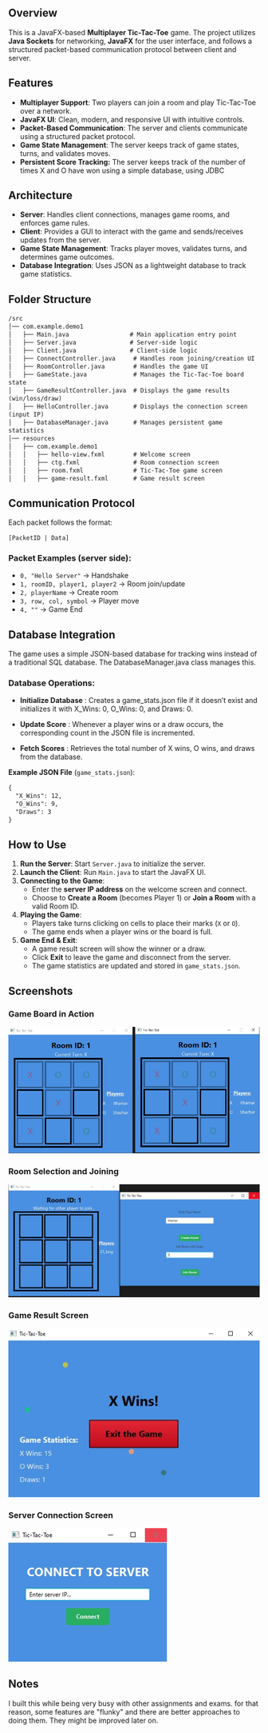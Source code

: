 
## Overview
This is a JavaFX-based **Multiplayer Tic-Tac-Toe** game. The project utilizes **Java Sockets** for networking, **JavaFX** for the user interface, and follows a structured packet-based communication protocol between client and server.

## Features
- **Multiplayer Support**: Two players can join a room and play Tic-Tac-Toe over a network.
- **JavaFX UI**: Clean, modern, and responsive UI with intuitive controls.
- **Packet-Based Communication**: The server and clients communicate using a structured packet protocol.
- **Game State Management**: The server keeps track of game states, turns, and validates moves.
- **Persistent Score Tracking:** The server keeps track of the number of times X and O have won using a simple database, using JDBC

## Architecture
- **Server**: Handles client connections, manages game rooms, and enforces game rules.
- **Client**: Provides a GUI to interact with the game and sends/receives updates from the server.
- **Game State Management**: Tracks player moves, validates turns, and determines game outcomes.
- **Database Integration**: Uses JSON as a lightweight database to track game statistics.

## Folder Structure
```
/src
│── com.example.demo1
│   ├── Main.java                 # Main application entry point
│   ├── Server.java               # Server-side logic
│   ├── Client.java               # Client-side logic
│   ├── ConnectController.java     # Handles room joining/creation UI
│   ├── RoomController.java        # Handles the game UI
│   ├── GameState.java             # Manages the Tic-Tac-Toe board state
│   ├── GameResultController.java  # Displays the game results (win/loss/draw)
│   ├── HelloController.java       # Displays the connection screen (input IP)
│   ├── DatabaseManager.java       # Manages persistent game statistics
│── resources
│   ├── com.example.demo1
│   │   ├── hello-view.fxml        # Welcome screen
│   │   ├── ctg.fxml               # Room connection screen
│   │   ├── room.fxml              # Tic-Tac-Toe game screen
│   │   ├── game-result.fxml       # Game result screen
```

## Communication Protocol
Each packet follows the format:
```
[PacketID | Data]
```
### Packet Examples (server side):
- `0, "Hello Server"` → Handshake
- `1, roomID, player1, player2` → Room join/update
- `2, playerName` → Create room
- `3, row, col, symbol` → Player move
- `4, ""` → Game End

## Database Integration
The game uses a simple JSON-based database for tracking wins instead of a traditional SQL database. The DatabaseManager.java class manages this.

### Database Operations:
- **Initialize Database** : Creates a game_stats.json file if it doesn’t exist and initializes it with X_Wins: 0, O_Wins: 0, and Draws: 0.

- **Update Score** : Whenever a player wins or a draw occurs, the corresponding count in the JSON file is incremented.

- **Fetch Scores** : Retrieves the total number of X wins, O wins, and draws from the database.

**Example JSON File** (`game_stats.json`):
```
{
  "X_Wins": 12,
  "O_Wins": 9,
  "Draws": 3
}
```


## How to Use
1. **Run the Server**: Start `Server.java` to initialize the server.
2. **Launch the Client**: Run `Main.java` to start the JavaFX UI.
3. **Connecting to the Game**:
   - Enter the **server IP address** on the welcome screen and connect.
   - Choose to **Create a Room** (becomes Player 1) or **Join a Room** with a valid Room ID.
4. **Playing the Game**:
   - Players take turns clicking on cells to place their marks (`X` or `O`).
   - The game ends when a player wins or the board is full.
5. **Game End & Exit**:
   - A game result screen will show the winner or a draw.
   - Click **Exit** to leave the game and disconnect from the server.
   - The game statistics are updated and stored in `game_stats.json`.

## Screenshots

### Game Board in Action  
![Game Board](ScreenShotsExamples/game-board.jpg)

### Room Selection and Joining  
![Room Selection](ScreenShotsExamples/room-selection.jpg)

### Game Result Screen  
![Game Result](ScreenShotsExamples/game-result.jpg)

### Server Connection Screen  
![Server Connection](ScreenShotsExamples/connect-screen.jpg)

## Notes
I built this while being very busy with other assignments and exams. for that reason, some features are "flunky" and there are better approaches to doing them.
They might be improved later on.


